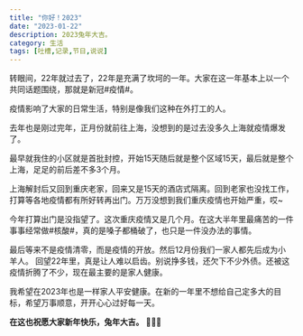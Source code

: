 ```yaml
---
title: "你好！2023"
date: "2023-01-22"
description: 2023兔年大吉。
category: 生活
tags: [吐槽,记录,节日,说说]
---
```


转眼间，22年就过去了，22年是充满了坎坷的一年。大家在这一年基本上以一个共同话题围绕，那就是新冠#疫情#。

疫情影响了大家的日常生活，特别是像我们这种在外打工的人。

去年也是刚过完年，正月份就前往上海，没想到的是过去没多久上海就疫情爆发了。

最早就我住的小区就是首批封控，开始15天随后就是整个区域15天，最后就是整个上海，足足的前后差不多3个月。

上海解封后又回到重庆老家，回来又是15天的酒店式隔离。回到老家也没找工作，打算等各地疫情都有所好转再出门。万万没想到我们重庆疫情也开始严重，哎~

今年打算出门是没指望了。这次重庆疫情又是几个月。在这大半年里最痛苦的一件事事经常做#核酸#，真的是嗓子都桶破了，也只是一件没办法的事情。

最后等来不是疫情清零，而是疫情的开放。然后12月份我们一家人都先后成为小羊人。
回望22年里，真是让人难以启齿。别说挣多钱，还欠下不少外债。还被这疫情折腾了不少，现在最主要的是家人健康。

我希望在2023年也是一样家人平安健康。在新的一年里不想给自己定多大的目标，希望万事顺意，开开心心过好每一天。

**在这也祝愿大家新年快乐，兔年大吉。** 🎉🎉🎉

<!--more-->